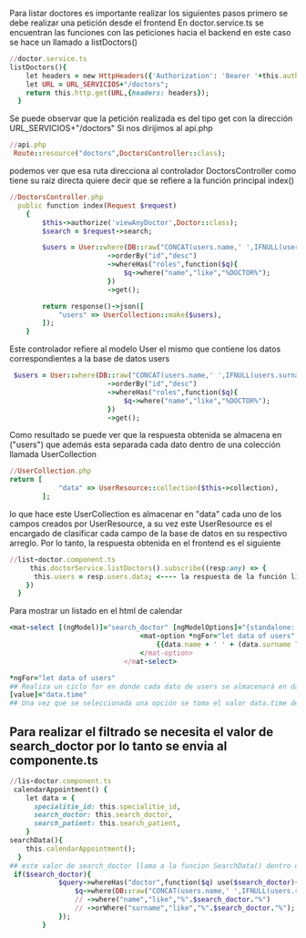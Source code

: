 
Para listar doctores es importante realizar los siguientes pasos
primero se debe realizar una petición desde el frontend
En doctor.service.ts se encuentran las funciones con las peticiones hacia el backend en este caso se hace un llamado a listDoctors()
```ruby
//doctor.service.ts
listDoctors(){
    let headers = new HttpHeaders({'Authorization': 'Bearer '+this.authService.token});
    let URL = URL_SERVICIOS+"/doctors";
    return this.http.get(URL,{headers: headers});
  }
```
Se puede observar que la petición realizada es del tipo get con la dirección URL_SERVICIOS+"/doctors" Si nos dirijimos al api.php
```ruby
//api.php
 Route::resource("doctors",DoctorsController::class);
```
podemos ver que esa ruta direcciona al controlador DoctorsController como tiene su raiz directa quiere decir que se refiere a la función principal index()
```ruby
//DoctorsController.php
  public function index(Request $request)
    {
        $this->authorize('viewAnyDoctor',Doctor::class);
        $search = $request->search;

        $users = User::where(DB::raw("CONCAT(users.name,' ',IFNULL(users.surname,''),' ',users.email)"),"like","%".$search."%")
                        ->orderBy("id","desc")
                        ->whereHas("roles",function($q){
                            $q->where("name","like","%DOCTOR%");
                        })
                        ->get();

        return response()->json([
            "users" => UserCollection::make($users),
        ]);
    }
```
Este controlador refiere al modelo User el mismo que contiene los datos correspondientes a la base de datos users
``` ruby
 $users = User::where(DB::raw("CONCAT(users.name,' ',IFNULL(users.surname,''),' ',users.email)"),"like","%".$search."%")
                        ->orderBy("id","desc")
                        ->whereHas("roles",function($q){
                            $q->where("name","like","%DOCTOR%");
                        })
                        ->get();
```
Como resultado se puede ver que la respuesta obtenida se almacena en ("users") que además esta separada cada dato dentro de una colección llamada UserCollection
``` ruby
//UserCollection.php
return [
            "data" => UserResource::collection($this->collection),
        ];
```
lo que hace este UserCollection es almacenar en "data" cada uno de los campos creados por UserResource, a su vez este UserResource es el encargado de clasificar cada campo de la base de datos en su respectivo arreglo.
Por lo tanto, la respuesta obtenida en el frontend es el siguiente
``` ruby
//list-doctor.component.ts
     this.doctorService.listDoctors().subscribe((resp:any) => {
      this.users = resp.users.data; <---- la respuesta de la función listDoctors() es users.data y la misma para este caso se almacena en la variable users
    })
  }
```
Para mostrar un listado en el html de calendar
``` ruby
<mat-select [(ngModel)]="search_doctor" [ngModelOptions]="{standalone: true}" class="form-control select"  placeholder="Select doctor">
                                <mat-option *ngFor="let data of users" [value]="data.name + ' ' + (data.surname ? data.surname : '')">
                                    {{data.name + ' ' + (data.surname ? data.surname : '')}}
                                </mat-option>
                            </mat-select>
```
``` ruby
*ngFor="let data of users"
## Realiza un ciclo for en donde cada dato de users se almacenará en data que será la encargada de mostrar o devolver valores especificos para visualización como data.name, data_id etc.
[value]="data.time"
## Una vez que se seleccionada una opción se toma el valor data.time de ese usuario y lo pasa a la variable [(ngModel)]="search_doctor"
```
## Para realizar el filtrado se necesita el valor de search_doctor por lo tanto se envia al componente.ts
``` ruby
//lis-doctor.component.ts
 calendarAppointment() {
    let data = {
      specialitie_id: this.specialitie_id,
      search_doctor: this.search_doctor,
      search_patient: this.search_patient,
    }
searchData(){
    this.calendarAppointment();
  }
## este valor de search_doctor llama a la funcion SearchData() dentro del appointment.php el mismo que contiene la función y realizará el filtrado de los appoinments agendados a ese médico
 if($search_doctor){
            $query->whereHas("doctor",function($q) use($search_doctor){
                $q->where(DB::raw("CONCAT(users.name,' ',IFNULL(users.surname,''),' ',IFNULL(users.email,''))"),"like","%".$search_doctor."%");
                // ->where("name","like","%".$search_doctor."%")
                // ->orWhere("surname","like","%".$search_doctor."%");
            });
        }
```
